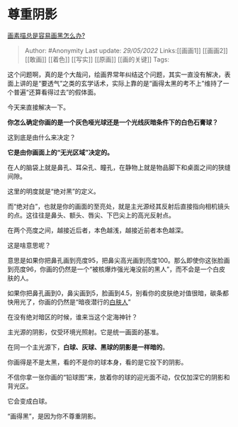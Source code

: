 # 尊重阴影
[画素描总是容易画黑怎么办?](https://www.zhihu.com/question/336307809/answer/2496763412)

> Author: #Anonymity
> Last update: *29/05/2022*
> Links:[[画画1]] [[画画2]] [[敢画]] [[着色]] [[写实]] [[原画]] [[画的关键]]
> Tags:

这个问题啊，真的是个大哉问，绘画界常年纠结这个问题，其实一直没有解决，表面上讲的是“要透气”之类的玄学话术，实际上靠的是“画得太黑的考不上”维持了一个普遍“还算看得过去”的假体面。

今天来直接解决一下。

**你怎么确定你画的是一个灰色哑光球还是一个光线灰暗条件下的白色石膏球？**

这到底是由什么来决定？

**它是由你画面上的“无光区域”决定的。**

在人的脑袋上就是鼻孔、耳朵孔、瞳孔，在静物上就是物品脚下和桌面之间的狭缝间隙。

这里的明度就是“绝对黑”的定义。

而“绝对白”，也就是你的画面的至亮处，就是主光源经其反射后直接指向相机镜头的点。这往往是鼻头、额头、唇尖、下巴尖上的高光反射点。

在两个亮度之间，越接近后者，本色越浅，越接近前者本色越深。

这是啥意思呢？

意思是如果你把鼻孔画到亮度95，把鼻尖高光画到亮度100。那么即使你这张脸画到亮度96，你画的仍然是一个“被核爆炸强光淹没前的黑人”，而不会是一个白皮肤的人。

如果你把鼻孔画到0，鼻尖画到5，脸画到4.5，别看你的皮肤绝对值很暗，碳条都快用光了，你画的仍然是“暗夜潜行的[白肤人](https://www.zhihu.com/search?q=%E7%99%BD%E8%82%A4%E4%BA%BA&search_source=Entity&hybrid_search_source=Entity&hybrid_search_extra=%7B%22sourceType%22%3A%22answer%22%2C%22sourceId%22%3A2496763412%7D)”

在没有绝对暗区的时候，谁来当这个定海神针？

主光源的阴影，仅受环境光照射。它是统一画面的基准。

在同一个主光源下，**白球、灰球、黑球的阴影是一样暗的**。

你画得是不是太黑，看的不是你的球本身，看的是它投下的阴影。

不信你拿一张你画的“铅球图”来，放着你的球的迎光面不动，仅仅加深它的阴影和背光区。

它会变成白球。

“画得黑”，是因为你不尊重阴影。

